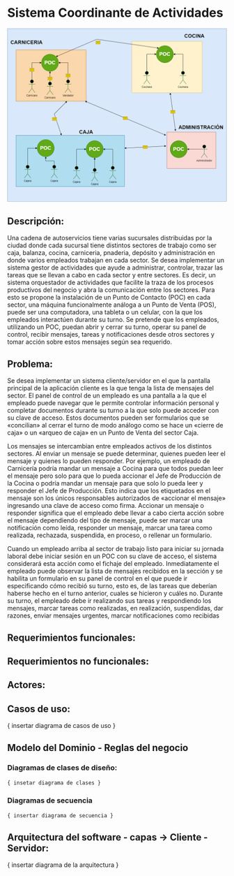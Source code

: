 # __Sistema Coordinante de Actividades__

![sectores](concepto.drawio.png)

## __Descripción:__

Una cadena de autoservicios tiene varias sucursales distribuidas por la ciudad donde cada sucursal tiene distintos sectores de trabajo como ser caja, balanza, cocina, carniceria, pnaderia, depósito y administración en donde varios empleados trabajan en cada sector. 
Se desea implementar un sistema gestor de actividades que ayude a administrar, controlar, trazar las tareas que se llevan a cabo en cada sector y entre sectores. Es decir, un sistema orquestador de actividades que facilite la traza de los procesos productivos del negocio y abra la comunicación entre los sectores.
Para esto se propone la instalación de un Punto de Contacto (POC) en cada sector, una máquina funcionalmente análoga a un Punto de Venta (POS), puede ser una computadora, una tableta o un celular, con la que los empleados interactúen durante su turno. 
Se pretende que los empleados, utilizando un POC, puedan abrir y cerrar su turno, operar su panel de control, recibir mensajes, tareas y notificaciones desde otros sectores y tomar acción sobre estos mensajes según sea requerido. 

## __Problema:__ 

Se desea implementar un sistema cliente/servidor en el que la pantalla principal de la aplicación cliente es la que tenga la lista de mensajes del sector. El panel de control de un empleado es una pantalla a la que el empleado puede navegar que le permite controlar información personal y completar documentos durante su turno a la que solo puede acceder con su clave de acceso. Estos documentos pueden ser formularios que se «concilian» al cerrar el turno de modo análogo como se hace un «cierre de caja» o un «arqueo de caja» en un Punto de Venta del sector Caja.

Los mensajes se intercambian entre empleados activos de los distintos sectores. Al enviar un mensaje se puede determinar, quienes pueden leer el mensaje y quienes lo pueden responder. Por ejemplo, un empleado de Carnicería podría mandar un mensaje a Cocina para que todos puedan leer el mensaje pero solo para que lo pueda accionar el Jefe de Producción de la Cocina o podría mandar un mensaje para que solo lo pueda leer y responder el Jefe de Producción. Esto indica que los etiquetados en el mensaje son los únicos responsables autorizados de «accionar el mensaje» ingresando una clave de acceso como firma. Accionar un mensaje o responder significa que el empleado debe llevar a cabo cierta acción sobre el mensaje dependiendo del tipo de mensaje, puede ser marcar una notificación como leída, responder un mensaje, marcar una tarea como realizada, rechazada, suspendida, en proceso, o rellenar un formulario. 

Cuando un empleado arriba al sector de trabajo listo para iniciar su jornada laboral debe iniciar sesión en un POC con su clave de acceso, el sistema considerará esta acción como el fichaje del empleado. Inmediatamente el empleado puede observar la lista de mensajes recibidos en la sección y se habilita un formulario en su panel de control en el que puede ir especificando cómo recibió su turno, esto es, de las tareas que deberían haberse hecho en el turno anterior, cuales se hicieron y cuáles no. 
Durante su turno, el empleado debe ir realizando sus tareas y respondiendo los mensajes, marcar tareas como realizadas, en realización, suspendidas, dar razones, enviar mensajes urgentes, marcar notificaciones como recibidas


## __Requerimientos funcionales:__

## __Requerimientos no funcionales:__

## __Actores:__

## __Casos de uso:__

{ insertar diagrama de casos de uso } 

## __Modelo del Dominio - Reglas del negocio__

  ### Diagramas de clases de diseño:
    { insetar diagrama de clases }
  ### Diagramas de secuencia
    { insertar diagrama de secuencia }

## __Arquitectura del software - capas -> Cliente - Servidor:__

  { insertar diagrama de la arquitectura }



